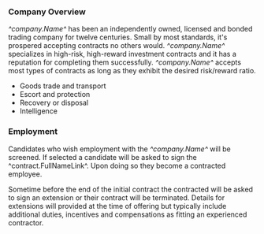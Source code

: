 ### Company Overview
*^company.Name^* has been an independently owned, licensed and bonded trading company for twelve centuries. Small by most standards, it's prospered accepting contracts no others would. *^company.Name^* specializes in high-risk, high-reward investment contracts and it has a reputation for completing them successfully. *^company.Name^* accepts most types of contracts as long as they exhibit the desired risk/reward ratio.
* Goods trade and transport
* Escort and protection
* Recovery or disposal
* Intelligence

### Employment
Candidates who wish employment with the *^company.Name^* will be screened. If selected a candidate will be asked to sign the ^contract.FullNameLink^. Upon doing so they become a contracted employee.

Sometime before the end of the initial contract the contracted will be asked to sign an extension or their contract will be terminated. Details for extensions will provided at the time of offering but typically include additional duties, incentives and compensations as fitting an experienced contractor.

